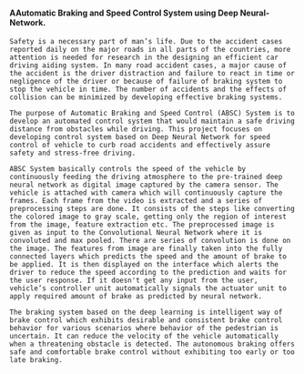 #### AAutomatic Braking and Speed Control System using Deep Neural-Network.

    Safety is a necessary part of man’s life. Due to the accident cases reported daily on the major roads in all parts of the countries, more attention is needed for research in the designing an efficient car driving aiding system. In many road accident cases, a major cause of the accident is the driver distraction and failure to react in time or negligence of the driver or because of failure of braking system to stop the vehicle in time. The number of accidents and the effects of collision can be minimized by developing effective braking systems.

    The purpose of Automatic Braking and Speed Control (ABSC) System is to develop an automated control system that would maintain a safe driving distance from obstacles while driving. This project focuses on developing control system based on Deep Neural Network for speed control of vehicle to curb road accidents and effectively assure safety and stress-free driving.

    ABSC System basically controls the speed of the vehicle by continuously feeding the driving atmosphere to the pre-trained deep neural network as digital image captured by the camera sensor. The vehicle is attached with camera which will continuously capture the frames. Each frame from the video is extracted and a series of preprocessing steps are done. It consists of the steps like converting the colored image to gray scale, getting only the region of interest from the image, feature extraction etc. The preprocessed image is given as input to the Convolutional Neural Network where it is convoluted and max pooled. There are series of convolution is done on the image. The features from image are finally taken into the fully connected layers which predicts the speed and the amount of brake to be applied. It is then displayed on the interface which alerts the driver to reduce the speed according to the prediction and waits for the user response. If it doesn't get any input from the user, vehicle’s controller unit automatically signals the actuator unit to apply required amount of brake as predicted by neural network.

    The braking system based on the deep learning is intelligent way of brake control which exhibits desirable and consistent brake control behavior for various scenarios where behavior of the pedestrian is uncertain. It can reduce the velocity of the vehicle automatically when a threatening obstacle is detected. The autonomous braking offers safe and comfortable brake control without exhibiting too early or too late braking.
